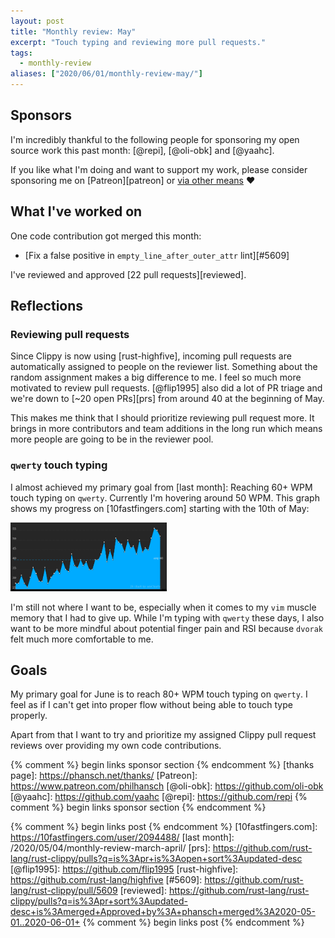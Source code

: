 ```yaml
---
layout: post
title: "Monthly review: May"
excerpt: "Touch typing and reviewing more pull requests."
tags:
  - monthly-review
aliases: ["2020/06/01/monthly-review-may/"]
---
```


## Sponsors

I'm incredibly thankful to the following people for sponsoring my open source
work this past month: [@repi], [@oli-obk] and [@yaahc].

If you like what I'm doing and want to support my work, please consider
sponsoring me on [Patreon][patreon] or [via other
means](https://phansch.net/thanks) :heart:

## What I've worked on

One code contribution got merged this month:

* [Fix a false positive in `empty_line_after_outer_attr` lint][#5609]

I've reviewed and approved [22 pull requests][reviewed].

## Reflections

### Reviewing pull requests

Since Clippy is now using [rust-highfive], incoming pull requests are
automatically assigned to people on the reviewer list. Something about the random
assignment makes a big difference to me. I feel so much more motivated to review
pull requests. [@flip1995] also did a lot of PR triage and we're down to [~20 open
PRs][prs] from around 40 at the beginning of May.

This makes me think that I should prioritize reviewing pull request more. It
brings in more contributors and team additions in the long run which means more
people are going to be in the reviewer pool.

### `qwerty` touch typing

I almost achieved my primary goal from [last month]: Reaching 60+ WPM touch typing
on `qwerty`. Currently I'm hovering around 50 WPM. This graph shows my progress
on [10fastfingers.com] starting with the 10th of May:

<a href="/assets/images/posts/2020/wpm.png" class="thumbnail">
  <img src="/assets/images/posts/2020/wpm.png" alt="screenshot" width="250" />
</a>

I'm still not where I want to be, especially when it comes to my `vim` muscle
memory that I had to give up. While I'm typing with `qwerty` these days, I also
want to be more mindful about potential finger pain and RSI because `dvorak`
felt much more comfortable to me.

## Goals

My primary goal for June is to reach 80+ WPM touch typing on `qwerty`. I feel as
if I can't get into proper flow without being able to touch type properly. 

Apart from that I want to try and prioritize my assigned Clippy pull request
reviews over providing my own code contributions.

{% comment %} begin links sponsor section {% endcomment %}
[thanks page]: https://phansch.net/thanks/
[Patreon]: https://www.patreon.com/philhansch
[@oli-obk]: https://github.com/oli-obk
[@yaahc]: https://github.com/yaahc
[@repi]: https://github.com/repi
{% comment %} begin links sponsor section {% endcomment %}

{% comment %} begin links post {% endcomment %}
[10fastfingers.com]: https://10fastfingers.com/user/2094488/
[last month]: /2020/05/04/monthly-review-march-april/
[prs]: https://github.com/rust-lang/rust-clippy/pulls?q=is%3Apr+is%3Aopen+sort%3Aupdated-desc
[@flip1995]: https://github.com/flip1995
[rust-highfive]: https://github.com/rust-lang/highfive
[#5609]: https://github.com/rust-lang/rust-clippy/pull/5609
[reviewed]: https://github.com/rust-lang/rust-clippy/pulls?q=is%3Apr+sort%3Aupdated-desc+is%3Amerged+Approved+by%3A+phansch+merged%3A2020-05-01..2020-06-01+
{% comment %} begin links post {% endcomment %}
